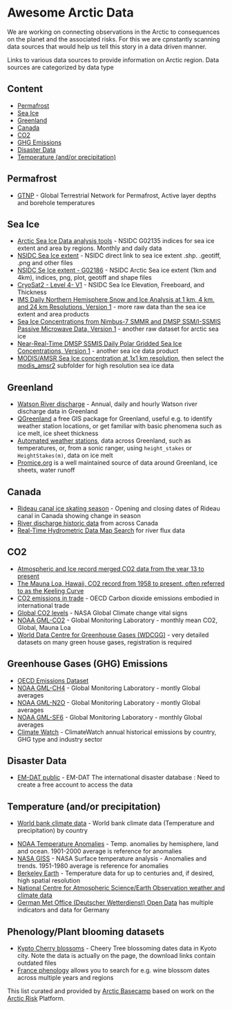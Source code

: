 # Awesome Arctic Data <!-- omit in toc -->

We are working on connecting observations in the Arctic to consequences on the planet and the associated risks. For this we are cpnstantly scanning data sources that would help us tell this story in a data driven manner.

Links to various data sources to provide information on Arctic region. Data sources are categorized by data type

## Content <!-- omit in toc -->
- [Permafrost](#permafrost)
- [Sea Ice](#sea-ice)
- [Greenland](#greenland)
- [Canada](#canada)
- [CO2](#co2)
- [GHG Emissions](#ghg-emissions)
- [Disaster Data](#disaster-data)
- [Temperature (and/or precipitation)](#temperature)

## Permafrost
- [GTNP](https://gtnp.arcticportal.org/) - Global Terrestrial Network for Permafrost, Active layer depths and borehole temperatures

## Sea Ice
- [Arctic Sea Ice Data analysis tools](https://nsidc.org/arcticseaicenews/sea-ice-tools/) - NSIDC G02135 indices for sea ice extent and area by regions. Monthly and daily data
- [NSIDC Sea Ice extent](https://masie_web.apps.nsidc.org/pub/DATASETS/NOAA/G02135/) - NSIDC direct link to sea ice extent .shp. .geotiff, .png and other files
- [NSIDC Se Ice extent - G02186](https://masie_web.apps.nsidc.org/pub/DATASETS/NOAA/G02186/) - NSIDC Arctic Sea ice extent (1km and 4km), indices, png, plot, geotiff and shape files
- [CryoSat2 - Level 4- V1](https://nsidc.org/data/RDEFT4/versions/1) - NSIDC  Sea Ice Elevation, Freeboard, and Thickness
- [IMS Daily Northern Hemisphere Snow and Ice Analysis at 1 km, 4 km, and 24 km Resolutions, Version 1](https://nsidc.org/data/g02156) -  more raw data than the sea ice extent and area products
- [Sea Ice Concentrations from Nimbus-7 SMMR and DMSP SSM/I-SSMIS Passive Microwave Data, Version 1](https://nsidc.org/data/nsidc-0051) - another raw dataset for arctic sea ice
- [Near-Real-Time DMSP SSMIS Daily Polar Gridded Sea Ice Concentrations, Version 1](https://nsidc.org/data/nsidc-0081) - another sea ice data product
- [MODIS/AMSR Sea Ice concentration at 1x1 km resolution](https://seaice.uni-bremen.de/start/data-archive/), then select the [modis_amsr2](https://seaice.uni-bremen.de/data/modis_amsr2/) subfolder for high resolution sea ice data

## Greenland
- [Watson River discharge](https://promice.org/PromiceDataPortal/api/download/27633c40-6514-44de-985e-de8e6f572a0c) - Annual, daily and hourly Watson river discharge data in Greenland
- [QGreenland](https://qgreenland.org/) a free GIS package for Greenland, useful e.g. to identify weather station locations, or get familiar with basic phenomena such as ice melt, ice sheet thickness
- [Automated weather stations](https://promice.org/PromiceDataPortal/api/download/f24019f7-d586-4465-8181-d4965421e6eb), data across Greenland, such as temperatures, or, from a sonic ranger, using `height_stakes` or `HeightStakes(m)`, data on ice melt
- [Promice.org](https://www.promice.org/PromiceDataPortal/) is a well maintained source of data around Greenland, ice sheets, water runoff

## Canada

- [Rideau canal ice skating season](https://en.wikipedia.org/wiki/Rideau_Canal) - Opening and closing dates of Rideau canal in Canada showing change in season 
- [River discharge historic data](https://collaboration.cmc.ec.gc.ca/cmc/hydrometrics/www/) from across Canada
- [Real-Time Hydrometric Data Map Search](https://wateroffice.ec.gc.ca/google_map/google_map_e.html?map_type=real_time&search_type=province&province=all) for river flux data


## CO2
- [Atmospheric and Ice record merged CO2 data from the year 13 to present](https://scrippsco2.ucsd.edu/data/atmospheric_co2/icecore_merged_products.html)
- [The Mauna Loa, Hawaii, CO2 record from 1958 to present, often referred to as the Keeling Curve](https://scrippsco2.ucsd.edu/data/atmospheric_co2/primary_mlo_co2_record.html)
- [CO2 emissions in trade](https://stats.oecd.org/Index.aspx?QueryId=105666) - OECD Carbon dioxide emissions embodied in international trade
- [Global CO2 levels](https://climate.nasa.gov/vital-signs/carbon-dioxide/) - NASA Global Climate change vital signs
- [NOAA GML-CO2](https://www.esrl.noaa.gov/gmd/ccgg/trends/global.html) - Global Monitoring Laboratory - monthly mean CO2, Global, Mauna Loa
- [World Data Centre for Greenhouse Gases (WDCGG)](https://gaw.kishou.go.jp/) - very detailed datasets on many green house gases, registration is required

## Greenhouse Gases (GHG) Emissions
- [OECD Emissions Dataset](https://www.oecd-ilibrary.org/environment/data/oecd-environment-statistics/greenhouse-gas-emissions_data-00594-en)
- [NOAA GML-CH4](https://www.esrl.noaa.gov/gmd/ccgg/trends_ch4/) - Global Monitoring Laboratory - montly Global averages
- [NOAA GML-N2O](https://www.esrl.noaa.gov/gmd/ccgg/trends_n2o/) - Global Monitoring Laboratory - montly Global averages
- [NOAA GML-SF6](https://www.esrl.noaa.gov/gmd/ccgg/trends_sf6/) - Global Monitoring Laboratory - monthly Global averages
- [Climate Watch](https://www.climatewatchdata.org/data-explorer/historical-emissions?historical-emissions-data-sources=cait&historical-emissions-gases=all-ghg&historical-emissions-regions=All%20Selected&historical-emissions-sectors=total-including-lucf&page=1) - ClimateWatch annual historical emissions by country, GHG type and industry sector

## Disaster Data
- [EM-DAT public](https://public.emdat.be/) - EM-DAT The international disaster database : Need to create a free account to access the data

## Temperature (and/or precipitation)

* [World bank climate data](https://climateknowledgeportal.worldbank.org/download-data) - World bank climate data (Temperature and precipitation) by country

- [NOAA Temperature Anomalies](https://www.ncdc.noaa.gov/monitoring-references/faq/anomalies.php#anomalies) - Temp. anomalies by hemisphere, land and ocean. 1901-2000 average is reference for anomalies
- [NASA GISS](https://data.giss.nasa.gov/gistemp/maps/index.html) - NASA Surface temperature analysis - Anomalies and trends. 1951-1980 average is reference for anomalies
- [Berkeley Earth](http://berkeleyearth.org/data/) - Temperature data for up to centuries and, if desired, high spatial resolution
- [National Centre for Atmospheric Science/Earth Observation weather and climate data](https://archive.ceda.ac.uk/)
- [German Met Office (Deutscher Wetterdienst) Open Data](https://opendata.dwd.de/) has multiple indicators and data for Germany

## Phenology/Plant blooming datasets
- [Kypto Cherry blossoms](http://atmenv.envi.osakafu-u.ac.jp/aono/kyophenotemp4/) - Cheery Tree blossoming dates data in Kyoto city. Note the data is actually on the page, the download links contain outdated files
- [France phenology](https://data.pheno.fr/) allows you to search for e.g. wine blossom dates across multiple years and regions


This list curated and provided by [Arctic Basecamp](https://arcticbasecamp.org) based on work on the [Arctic Risk](https://arcticrisk.org) Platform.
